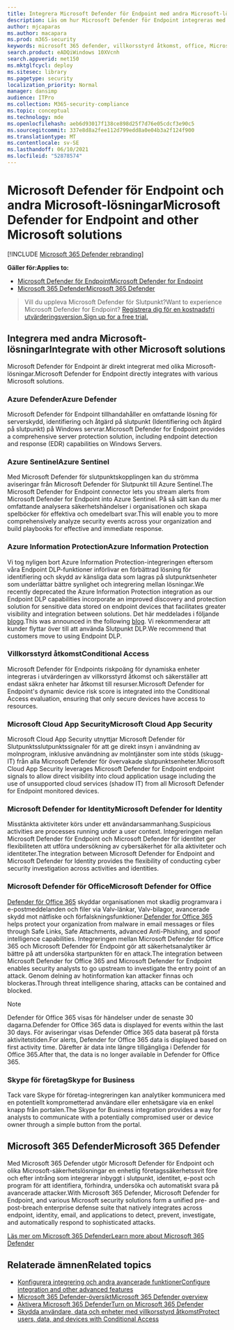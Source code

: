 ```yaml
---
title: Integrera Microsoft Defender för Endpoint med andra Microsoft-lösningar
description: Läs om hur Microsoft Defender för Endpoint integreras med andra Microsoft-lösningar, bland annat Microsoft Defender för identitet och Azure Defender.
author: mjcaparas
ms.author: macapara
ms.prod: m365-security
keywords: microsoft 365 defender, villkorsstyrd åtkomst, office, Microsoft Defender för slutpunkt, microsoft defender för identitet, microsoft defender för office, Azure Defender, microsoft cloud app security, azure sentinel
search.product: eADQiWindows 10XVcnh
search.appverid: met150
ms.mktglfcycl: deploy
ms.sitesec: library
ms.pagetype: security
localization_priority: Normal
manager: dansimp
audience: ITPro
ms.collection: M365-security-compliance
ms.topic: conceptual
ms.technology: mde
ms.openlocfilehash: aeb6d93017f138ce898d25f7d76e05cdcf3e90c5
ms.sourcegitcommit: 337e8d8a2fee112d799edd8a0e04b3a2f124f900
ms.translationtype: MT
ms.contentlocale: sv-SE
ms.lasthandoff: 06/10/2021
ms.locfileid: "52878574"
---
```

# <a name="microsoft-defender-for-endpoint-and-other-microsoft-solutions"></a><span data-ttu-id="7647d-104">Microsoft Defender för Endpoint och andra Microsoft-lösningar</span><span class="sxs-lookup"><span data-stu-id="7647d-104">Microsoft Defender for Endpoint and other Microsoft solutions</span></span>

[!INCLUDE [Microsoft 365 Defender rebranding](../../includes/microsoft-defender.md)]


<span data-ttu-id="7647d-105">**Gäller för:**</span><span class="sxs-lookup"><span data-stu-id="7647d-105">**Applies to:**</span></span>
- [<span data-ttu-id="7647d-106">Microsoft Defender för Endpoint</span><span class="sxs-lookup"><span data-stu-id="7647d-106">Microsoft Defender for Endpoint</span></span>](https://go.microsoft.com/fwlink/?linkid=2154037)
- [<span data-ttu-id="7647d-107">Microsoft 365 Defender</span><span class="sxs-lookup"><span data-stu-id="7647d-107">Microsoft 365 Defender</span></span>](https://go.microsoft.com/fwlink/?linkid=2118804)

> <span data-ttu-id="7647d-108">Vill du uppleva Microsoft Defender för Slutpunkt?</span><span class="sxs-lookup"><span data-stu-id="7647d-108">Want to experience Microsoft Defender for Endpoint?</span></span> [<span data-ttu-id="7647d-109">Registrera dig för en kostnadsfri utvärderingsversion.</span><span class="sxs-lookup"><span data-stu-id="7647d-109">Sign up for a free trial.</span></span>](https://www.microsoft.com/microsoft-365/windows/microsoft-defender-atp?ocid=docs-wdatp-exposedapis-abovefoldlink)

## <a name="integrate-with-other-microsoft-solutions"></a><span data-ttu-id="7647d-110">Integrera med andra Microsoft-lösningar</span><span class="sxs-lookup"><span data-stu-id="7647d-110">Integrate with other Microsoft solutions</span></span>

<span data-ttu-id="7647d-111">Microsoft Defender för Endpoint är direkt integrerat med olika Microsoft-lösningar.</span><span class="sxs-lookup"><span data-stu-id="7647d-111">Microsoft Defender for Endpoint directly integrates with various Microsoft solutions.</span></span>

### <a name="azure-defender"></a><span data-ttu-id="7647d-112">Azure Defender</span><span class="sxs-lookup"><span data-stu-id="7647d-112">Azure Defender</span></span>
<span data-ttu-id="7647d-113">Microsoft Defender för Endpoint tillhandahåller en omfattande lösning för serverskydd, identifiering och åtgärd på slutpunkt (Identifiering och åtgärd på slutpunkt) på Windows servrar.</span><span class="sxs-lookup"><span data-stu-id="7647d-113">Microsoft Defender for Endpoint provides a comprehensive server protection solution, including endpoint detection and response (EDR) capabilities on Windows Servers.</span></span>

### <a name="azure-sentinel"></a><span data-ttu-id="7647d-114">Azure Sentinel</span><span class="sxs-lookup"><span data-stu-id="7647d-114">Azure Sentinel</span></span>
<span data-ttu-id="7647d-115">Med Microsoft Defender för slutpunktskopplingen kan du strömma aviseringar från Microsoft Defender för Slutpunkt till Azure Sentinel.</span><span class="sxs-lookup"><span data-stu-id="7647d-115">The Microsoft Defender for Endpoint connector lets you stream alerts from Microsoft Defender for Endpoint into Azure Sentinel.</span></span> <span data-ttu-id="7647d-116">På så sätt kan du mer omfattande analysera säkerhetshändelser i organisationen och skapa spelböcker för effektiva och omedelbart svar.</span><span class="sxs-lookup"><span data-stu-id="7647d-116">This will enable you to more comprehensively analyze security events across your organization and build playbooks for effective and immediate response.</span></span>

### <a name="azure-information-protection"></a><span data-ttu-id="7647d-117">Azure Information Protection</span><span class="sxs-lookup"><span data-stu-id="7647d-117">Azure Information Protection</span></span>
<span data-ttu-id="7647d-118">Vi tog nyligen bort Azure Information Protection-integreringen eftersom våra Endpoint DLP-funktioner införlivar en förbättrad lösning för identifiering och skydd av känsliga data som lagras på slutpunktsenheter som underlättar bättre synlighet och integrering mellan lösningar.</span><span class="sxs-lookup"><span data-stu-id="7647d-118">We recently deprecated the Azure Information Protection integration as our Endpoint DLP capabilities incorporate an improved discovery and protection solution for sensitive data stored on endpoint devices that facilitates greater visibility and integration between solutions.</span></span> <span data-ttu-id="7647d-119">Det här meddelades i följande [blogg](https://techcommunity.microsoft.com/t5/microsoft-defender-for-endpoint/protecting-sensitive-information-on-devices/ba-p/2143555).</span><span class="sxs-lookup"><span data-stu-id="7647d-119">This was announced in the following [blog](https://techcommunity.microsoft.com/t5/microsoft-defender-for-endpoint/protecting-sensitive-information-on-devices/ba-p/2143555).</span></span> <span data-ttu-id="7647d-120">Vi rekommenderar att kunder flyttar över till att använda Slutpunkt DLP.</span><span class="sxs-lookup"><span data-stu-id="7647d-120">We recommend that customers move to using Endpoint DLP.</span></span>

### <a name="conditional-access"></a><span data-ttu-id="7647d-121">Villkorsstyrd åtkomst</span><span class="sxs-lookup"><span data-stu-id="7647d-121">Conditional Access</span></span>
<span data-ttu-id="7647d-122">Microsoft Defender för Endpoints riskpoäng för dynamiska enheter integreras i utvärderingen av villkorsstyrd åtkomst och säkerställer att endast säkra enheter har åtkomst till resurser.</span><span class="sxs-lookup"><span data-stu-id="7647d-122">Microsoft Defender for Endpoint's dynamic device risk score is integrated into the Conditional Access evaluation, ensuring that only secure devices have access to resources.</span></span> 

### <a name="microsoft-cloud-app-security"></a><span data-ttu-id="7647d-123">Microsoft Cloud App Security</span><span class="sxs-lookup"><span data-stu-id="7647d-123">Microsoft Cloud App Security</span></span>
<span data-ttu-id="7647d-124">Microsoft Cloud App Security utnyttjar Microsoft Defender för Slutpunktsslutpunktssignaler för att ge direkt insyn i användning av molnprogram, inklusive användning av molntjänster som inte stöds (skugg-IT) från alla Microsoft Defender för övervakade slutpunktsenheter.</span><span class="sxs-lookup"><span data-stu-id="7647d-124">Microsoft Cloud App Security leverages Microsoft Defender for Endpoint endpoint signals to allow direct visibility into cloud application usage including the use of unsupported cloud services (shadow IT) from all Microsoft Defender for Endpoint monitored devices.</span></span>

### <a name="microsoft-defender-for-identity"></a><span data-ttu-id="7647d-125">Microsoft Defender for Identity</span><span class="sxs-lookup"><span data-stu-id="7647d-125">Microsoft Defender for Identity</span></span>
<span data-ttu-id="7647d-126">Misstänkta aktiviteter körs under ett användarsammanhang.</span><span class="sxs-lookup"><span data-stu-id="7647d-126">Suspicious activities are processes running under a user context.</span></span> <span data-ttu-id="7647d-127">Integreringen mellan Microsoft Defender för Endpoint och Microsoft Defender för identitet ger flexibiliteten att utföra undersökning av cybersäkerhet för alla aktiviteter och identiteter.</span><span class="sxs-lookup"><span data-stu-id="7647d-127">The integration between Microsoft Defender for Endpoint and Microsoft Defender for Identity provides the flexibility of conducting cyber security investigation across activities and identities.</span></span>

### <a name="microsoft-defender-for-office"></a><span data-ttu-id="7647d-128">Microsoft Defender för Office</span><span class="sxs-lookup"><span data-stu-id="7647d-128">Microsoft Defender for Office</span></span>
<span data-ttu-id="7647d-129">[Defender för Office 365](/office365/securitycompliance/office-365-atp) skyddar organisationen mot skadlig programvara i e-postmeddelanden och filer via Valv-länkar, Valv-bilagor, avancerade skydd mot nätfiske och förfalskningsfunktioner.</span><span class="sxs-lookup"><span data-stu-id="7647d-129">[Defender for Office 365](/office365/securitycompliance/office-365-atp) helps protect your organization from malware in email messages or files through Safe Links, Safe Attachments, advanced Anti-Phishing, and spoof intelligence capabilities.</span></span> <span data-ttu-id="7647d-130">Integreringen mellan Microsoft Defender för Office 365 och Microsoft Defender för Endpoint gör att säkerhetsanalytiker är bättre på att undersöka startpunkten för en attack.</span><span class="sxs-lookup"><span data-stu-id="7647d-130">The integration between Microsoft Defender for Office 365 and Microsoft Defender for Endpoint enables security analysts to go upstream to investigate the entry point of an attack.</span></span> <span data-ttu-id="7647d-131">Genom delning av hotinformation kan attacker finnas och blockeras.</span><span class="sxs-lookup"><span data-stu-id="7647d-131">Through threat intelligence sharing, attacks can be contained and blocked.</span></span> 

>[!NOTE]
> <span data-ttu-id="7647d-132">Defender för Office 365 visas för händelser under de senaste 30 dagarna.</span><span class="sxs-lookup"><span data-stu-id="7647d-132">Defender for Office 365 data is displayed for events within the last 30 days.</span></span> <span data-ttu-id="7647d-133">För aviseringar visas Defender Office 365 data baserat på första aktivitetstiden.</span><span class="sxs-lookup"><span data-stu-id="7647d-133">For alerts, Defender for Office 365 data is displayed based on first activity time.</span></span> <span data-ttu-id="7647d-134">Därefter är data inte längre tillgängliga i Defender för Office 365.</span><span class="sxs-lookup"><span data-stu-id="7647d-134">After that, the data is no longer available in Defender for Office 365.</span></span>

### <a name="skype-for-business"></a><span data-ttu-id="7647d-135">Skype för företag</span><span class="sxs-lookup"><span data-stu-id="7647d-135">Skype for Business</span></span>
<span data-ttu-id="7647d-136">Tack vare Skype för företag-integreringen kan analytiker kommunicera med en potentiellt komprometterad användare eller enhetsägare via en enkel knapp från portalen.</span><span class="sxs-lookup"><span data-stu-id="7647d-136">The Skype for Business integration provides a way for analysts to communicate with a potentially compromised user or device owner through a simple button from the portal.</span></span>

## <a name="microsoft-365-defender"></a><span data-ttu-id="7647d-137">Microsoft 365 Defender</span><span class="sxs-lookup"><span data-stu-id="7647d-137">Microsoft 365 Defender</span></span>
<span data-ttu-id="7647d-138">Med Microsoft 365 Defender utgör Microsoft Defender för Endpoint och olika Microsoft-säkerhetslösningar en enhetlig företagssäkerhetssvit före och efter intrång som integrerar inbyggt i slutpunkt, identitet, e-post och program för att identifiera, förhindra, undersöka och automatiskt svara på avancerade attacker.</span><span class="sxs-lookup"><span data-stu-id="7647d-138">With Microsoft 365 Defender, Microsoft Defender for Endpoint, and various Microsoft security solutions form a unified pre- and post-breach enterprise defense suite that natively integrates across endpoint, identity, email, and applications to detect, prevent, investigate, and automatically respond to sophisticated attacks.</span></span> 
 
[<span data-ttu-id="7647d-139">Läs mer om Microsoft 365 Defender</span><span class="sxs-lookup"><span data-stu-id="7647d-139">Learn more about Microsoft 365 Defender</span></span>](/microsoft-365/security/defender/microsoft-365-defender)


## <a name="related-topics"></a><span data-ttu-id="7647d-140">Relaterade ämnen</span><span class="sxs-lookup"><span data-stu-id="7647d-140">Related topics</span></span>
- [<span data-ttu-id="7647d-141">Konfigurera integrering och andra avancerade funktioner</span><span class="sxs-lookup"><span data-stu-id="7647d-141">Configure integration and other advanced features</span></span>](advanced-features.md)
- [<span data-ttu-id="7647d-142">Microsoft 365 Defender-översikt</span><span class="sxs-lookup"><span data-stu-id="7647d-142">Microsoft 365 Defender overview</span></span>](/microsoft-365/security/defender/microsoft-threat-protection)
- [<span data-ttu-id="7647d-143">Aktivera Microsoft 365 Defender</span><span class="sxs-lookup"><span data-stu-id="7647d-143">Turn on Microsoft 365 Defender</span></span>](/microsoft-365/security/defender/mtp-enable)
- [<span data-ttu-id="7647d-144">Skydda användare, data och enheter med villkorsstyrd åtkomst</span><span class="sxs-lookup"><span data-stu-id="7647d-144">Protect users, data, and devices with Conditional Access</span></span>](conditional-access.md)
